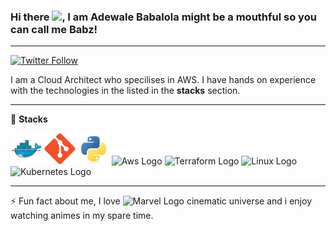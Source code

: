 ### Hi there <img src="https://raw.githubusercontent.com/MartinHeinz/MartinHeinz/master/wave.gif" width="30px">, I am Adewale Babalola might be a mouthful so you can call me Babz!

---
[![Twitter Follow](https://img.shields.io/twitter/follow/_shellhead?label=Follow%20me%20on%20Twitter&style=social)](https://twitter.com/_waletaiwo?ref_src=twsrc%5Etfw)

I am a Cloud Architect who specilises in AWS. I have hands on experience with the technologies in the listed in the **stacks** section.  

<!-- add more detailed description here -->





---
🧰 **Stacks** 


<img src="https://github.com/devicons/devicon/blob/master/icons/docker/docker-original.svg" alt="Docker Logo" weight="50" height="50" /> <img src="https://github.com/devicons/devicon/blob/master/icons/git/git-original.svg" alt="Git Logo" weight="50" height="50" /> 
<img src="https://github.com/devicons/devicon/blob/master/icons/python/python-original.svg" alt="Python Logo" weight="50" height="50" /> 
<img src="https://cdn.worldvectorlogo.com/logos/aws-2.svg" alt="Aws Logo" weight="50" height="50" />
<img src="https://cdn.worldvectorlogo.com/logos/terraform-enterprise.svg" alt="Terraform Logo" weight="50" height="50" />
<img src="https://cdn.worldvectorlogo.com/logos/linux-tux.svg" alt="Linux Logo" weight="50" height="50" />
<img src="https://cdn.worldvectorlogo.com/logos/kubernets.svg" alt="Kubernetes Logo" weight="50" height="50" />


---


⚡ Fun fact about me, I love <img src="https://cdn.worldvectorlogo.com/logos/marvel.svg" alt="Marvel Logo" weight="15" height="15" /> cinematic universe  and i enjoy watching animes in my spare time.
<!--
**waletaiwo/waletaiwo** is a ✨ _special_ ✨ repository because its `README.md` (this file) appears on your GitHub profile.

Here are some ideas to get you started:

- 🔭 I’m currently working on an a todo ap
- 🌱 I’m currently learning ...
- 👯 I’m looking to collaborate on ...
- 🤔 I’m looking for help with ...
- 💬 Ask me about ...
- 📫 How to reach me: ...
- 😄 Pronouns: ...
- ⚡ Fun fact: ...
-->
